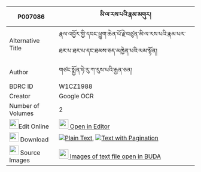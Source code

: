 |P007086|མི་ལ་རས་པའི་རྣམ་མགུར། 
| --- | --- 
|Alternative Title |རྣལ་འབྱོར་གྱི་དབང་ཕྱུག་ཆེན་པོ་རྗེ་བཙུན་མི་ལ་རས་པའི་རྣམ་པར་ཐར་པ་ཐར་པ་དང་ཐམས་ཅད་མཁྱེན་པའི་ལམ་སྟོན།
|Author| གཙང་སྨྱོན་ཧེ་རུ་ཀ་རུས་པའི་རྒྱན་ཅན།
|BDRC ID | W1CZ1988
|Creator | Google OCR
|Number of Volumes| 2
|<img width="25" src="https://img.icons8.com/color/25/000000/edit-property.png">Edit Online| [<img width="25" src="https://avatars.githubusercontent.com/u/45091458?s=200&v=4"> Open in Editor](http://editor.openpecha.org/P007086)
|<img width="25" src="https://img.icons8.com/fluent/48/000000/download-2.png"/>  Download | [![](https://img.icons8.com/color/20/000000/txt.png)Plain Text](https://github.com/Openpecha/P007086/releases/download/v1/milarepa_i_nam_gur_plain_P007086.zip), [![](https://img.icons8.com/color/20/000000/txt.png)Text with Pagination](https://github.com/Openpecha/P007086/releases/download/v1/milarepa_i_nam_gur_pages_P007086.zip)
|<img width="25" src="https://img.icons8.com/plasticine/100/000000/pictures-folder.png"/>  Source Images | [<img width="25" src="https://library.bdrc.io/icons/BUDA-small.svg"> Images of text file open in BUDA](https://library.bdrc.io/show/bdr:W1CZ1988)